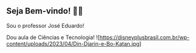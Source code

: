 ## Seja Bem-vindo! 👨‍🏫

Sou o professor José Eduardo!

Dou aula de Ciências e Tecnologia!
![https://disneyplusbrasil.com.br/wp-content/uploads/2023/04/Din-Djarin-e-Bo-Katan.jpg]
